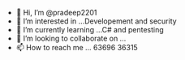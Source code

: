 - 👋 Hi, I’m @pradeep2201
- 👀 I’m interested in ...Developement and security
- 🌱 I’m currently learning ...C# and pentesting
- 💞️ I’m looking to collaborate on ...
- 📫 How to reach me ... 63696 36315

<!---
pradeep2201/pradeep2201 is a ✨ special ✨ repository because its `README.md` (this file) appears on your GitHub profile.
You can click the Preview link to take a look at your changes.
--->
